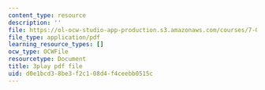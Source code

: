 ```yaml
---
content_type: resource
description: ''
file: https://ol-ocw-studio-app-production.s3.amazonaws.com/courses/7-016-introductory-biology-fall-2018/d0e1bcd38be3f2c108d4f4ceebb0515c_qtGHKiAROig.pdf
file_type: application/pdf
learning_resource_types: []
ocw_type: OCWFile
resourcetype: Document
title: 3play pdf file
uid: d0e1bcd3-8be3-f2c1-08d4-f4ceebb0515c
---
```


